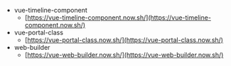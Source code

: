 - vue-timeline-component
  - [https://vue-timeline-component.now.sh/](https://vue-timeline-component.now.sh/)
- vue-portal-class
  - [https://vue-portal-class.now.sh/](https://vue-portal-class.now.sh/)
- web-builder
  - [https://vue-web-builder.now.sh/](https://vue-web-builder.now.sh/)
